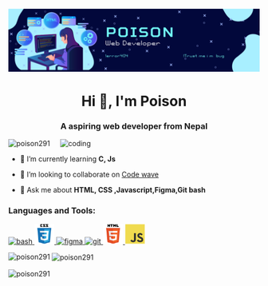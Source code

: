 ![logo](https://github.com/poison291/poison291/blob/main/Blue%20Illustration%20Personal%20LinkedIn%20Banner.png)
<h1 align="center">Hi 👋, I'm Poison</h1>
<h3 align="center">A aspiring web developer from Nepal</h3>

<img align="right" alt="coding" width="400" src="https://media1.giphy.com/media/2IudUHdI075HL02Pkk/200w.gif?cid=6c09b952wh8365fccfaxxdjd5kfncn660lhdewobbr28hf1i&ep=v1_gifs_search&rid=200w.gif&ct=g">

<p align="left"> <img src="https://komarev.com/ghpvc/?username=poison291&label=Profile%20views&color=0e75b6&style=flat" alt="poison291" /> </p>


- 🌱 I’m currently learning **C, Js**

- 👯 I’m looking to collaborate on [Code wave](https://github.com/poison291/Code-wave)

- 💬 Ask me about **HTML, CSS ,Javascript,Figma,Git bash**

<h3 align="left">Languages and Tools:</h3>
<p align="left"> <a href="https://www.gnu.org/software/bash/" target="_blank" rel="noreferrer"> <img src="https://www.vectorlogo.zone/logos/gnu_bash/gnu_bash-icon.svg" alt="bash" width="40" height="40"/> </a> <a href="https://www.w3schools.com/css/" target="_blank" rel="noreferrer"> <img src="https://raw.githubusercontent.com/devicons/devicon/master/icons/css3/css3-original-wordmark.svg" alt="css3" width="40" height="40"/> </a> <a href="https://www.figma.com/" target="_blank" rel="noreferrer"> <img src="https://www.vectorlogo.zone/logos/figma/figma-icon.svg" alt="figma" width="40" height="40"/> </a> <a href="https://git-scm.com/" target="_blank" rel="noreferrer"> <img src="https://www.vectorlogo.zone/logos/git-scm/git-scm-icon.svg" alt="git" width="40" height="40"/> </a> <a href="https://www.w3.org/html/" target="_blank" rel="noreferrer"> <img src="https://raw.githubusercontent.com/devicons/devicon/master/icons/html5/html5-original-wordmark.svg" alt="html5" width="40" height="40"/> </a> <a href="https://developer.mozilla.org/en-US/docs/Web/JavaScript" target="_blank" rel="noreferrer"> <img src="https://raw.githubusercontent.com/devicons/devicon/master/icons/javascript/javascript-original.svg" alt="javascript" width="40" height="40"/> </a> </p>
<p align="left"> <a href="https://www.docker.com/" target="_blank" rel="noreferrer">  </a> </p>


<p><img align="left" src="https://github-readme-stats.vercel.app/api/top-langs?username=poison291&show_icons=true&locale=en&layout=compact" alt="poison291" /></p>

<p>&nbsp;<img align="center" src="https://github-readme-stats.vercel.app/api?username=poison291&show_icons=true&locale=en" alt="poison291" /></p>

<p><img align="center" src="https://github-readme-streak-stats.herokuapp.com/?user=poison291&" alt="poison291" /></p>


